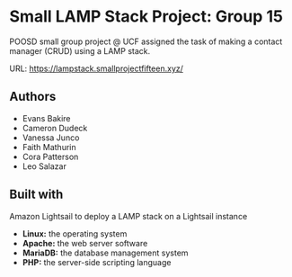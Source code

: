 # Small LAMP Stack Project: Group 15
POOSD small group project @ UCF assigned the task of making a contact manager (CRUD) using a LAMP stack.

URL: https://lampstack.smallprojectfifteen.xyz/

## Authors
  - Evans Bakire
  - Cameron Dudeck
  - Vanessa Junco
  - Faith Mathurin
  - Cora Patterson
  - Leo Salazar

## Built with
Amazon Lightsail to deploy a LAMP stack on a Lightsail instance
  - **Linux:** the operating system
  - **Apache:** the web server software
  - **MariaDB:** the database management system
  - **PHP:** the server-side scripting language
